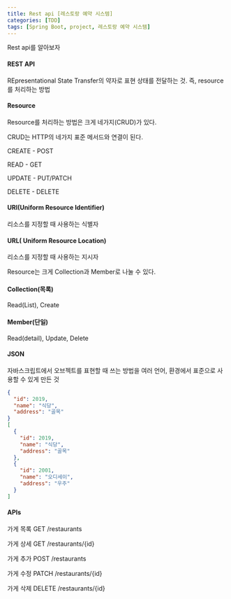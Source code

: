 ```yaml
---
title: Rest api [레스토랑 예약 시스템]
categories: [TDD]
tags: [Spring Boot, project, 레스토랑 예약 시스템]
---
```


Rest api를 알아보자



#### REST API

REpresentational State Transfer의 약자로 표현 상태를 전달하는 것. 즉, resource를 처리하는 방법



#### Resource

Resource를 처리하는 방법은 크게 네가지(CRUD)가 있다.

CRUD는 HTTP의 네가지 표준 메서드와 연결이 된다.

CREATE - POST

READ - GET

UPDATE - PUT/PATCH

DELETE - DELETE



#### URI(Uniform Resource Identifier) 

리소스를 지정할 때 사용하는 식별자

#### URL( Uniform Resource Location)

리소스를 지정할 때 사용하는 지시자



Resource는 크게 Collection과 Member로 나눌 수 있다.

#### Collection(목록)

Read(List), Create

#### Member(단일)

Read(detail), Update, Delete



#### JSON

자바스크립트에서 오브젝트를 표현할 때 쓰는 방법을 여러 언어, 환경에서 표준으로 사용할 수 있게 만든 것

```json
{
  "id": 2019,
  "name": "식당",
  "address": "골목"
}
[
  {
    "id": 2019,
    "name": "식당",
    "address": "골목"
  },
  {
    "id": 2001,
    "name": "오디세이",
    "address": "우주"
  }
]
```



#### APIs

가게 목록 GET /restaurants

가게 상세 GET /restaurants/{id}

가게 추가 POST /restaurants

가게 수정 PATCH /restaurants/{id}

가게 삭제 DELETE /restaurants/{id}